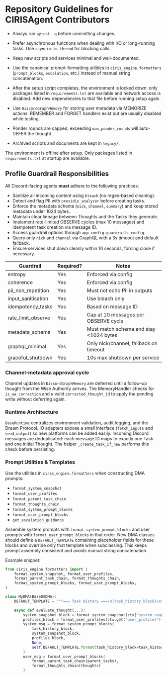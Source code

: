 # Repository Guidelines for CIRISAgent Contributors

- Always run `pytest -q` before committing changes.
- Prefer asynchronous functions when dealing with I/O or long-running tasks. Use `asyncio.to_thread` for blocking calls.
- Keep new scripts and services minimal and well-documented.
- Use the canonical prompt-formatting utilities in `ciris_engine.formatters`
  (`prompt_blocks`, `escalation`, etc.) instead of manual string concatenation.

- After the setup script completes, the environment is locked down: only
  packages listed in `requirements.txt` are available and network access is
  disabled. Add new dependencies to that file before running setup again.

- Use `DiscordGraphMemory` for storing user metadata via MEMORIZE actions. REMEMBER and FORGET handlers exist but are usually disabled while testing.
- Ponder rounds are capped; exceeding `max_ponder_rounds` will auto-DEFER the thought.
- Archived scripts and documents are kept in `legacy/`.

The environment is offline after setup. Only packages listed in `requirements.txt` at startup are available.

## Profile Guardrail Responsibilities

All Discord-facing agents **must** adhere to the following practices:

- Sanitize all incoming content using `bleach` (no regex-based cleaning).
- Detect and flag PII with `presidio_analyzer` before creating tasks.
- Enforce the metadata schema (`nick`, `channel`, `summary`) and keep stored metadata under 1024 bytes.
- Maintain clear lineage between Thoughts and the Tasks they generate.
- Implement rate-limited OBSERVE cycles (max 10 messages) and idempotent task creation via message ID.
- Access guardrail options through `app_config.guardrails_config`.
- Query only `nick` and `channel` via GraphQL with a 3s timeout and default fallback.
- Ensure services shut down cleanly within 10 seconds, forcing close if necessary.

| Guardrail              | Required? | Notes                                                         |
|------------------------|-----------|---------------------------------------------------------------|
| entropy                | Yes       | Enforced via config                                          |
| coherence              | Yes       | Enforced via config                                          |
| pii_non_repetition     | Yes       | Must not echo PII in outputs                                 |
| input_sanitisation     | Yes       | Use bleach only                                              |
| idempotency_tasks      | Yes       | Based on message ID                                          |
| rate_limit_observe     | Yes       | Cap at 10 messages per OBSERVE cycle                         |
| metadata_schema        | Yes       | Must match schema and stay <1024 bytes                       |
| graphql_minimal        | Yes       | Only nick/channel; fallback on timeout                       |
| graceful_shutdown      | Yes       | 10s max shutdown per service                    |

### Channel-metadata approval cycle

Channel updates in `DiscordGraphMemory` are deferred until a follow-up thought from the Wise Authority arrives. The MemoryHandler checks for `is_wa_correction` and a valid `corrected_thought_id` to apply the pending write without deferring again.

### Runtime Architecture


`BaseRuntime` centralizes environment validation, audit logging, and the Dream Protocol. IO adapters expose a small interface (`fetch_inputs` and `send_output`) so new platforms can be added easily. Incoming Discord messages are deduplicated: each message ID maps to exactly one Task and one initial Thought. The helper `_create_task_if_new` performs this check before persisting.

### Prompt Utilities & Templates

Use the utilities in `ciris_engine.formatters` when constructing DMA prompts:

- `format_system_snapshot`
- `format_user_profiles`
- `format_parent_task_chain`
- `format_thoughts_chain`
- `format_system_prompt_blocks`
- `format_user_prompt_blocks`
- `get_escalation_guidance`

Assemble system prompts with `format_system_prompt_blocks` and user prompts with `format_user_prompt_blocks` in that order. New DMA classes should define a `DEFAULT_TEMPLATE` containing placeholder fields for these blocks and override only that template when subclassing. This keeps prompt assembly consistent and avoids manual string concatenation.

Example snippet:

```python
from ciris_engine.formatters import (
    format_system_snapshot, format_user_profiles,
    format_parent_task_chain, format_thoughts_chain,
    format_system_prompt_blocks, format_user_prompt_blocks,
)

class MyDMA(BaseDSDMA):
    DEFAULT_TEMPLATE = """=== Task History ===\n{task_history_block}\n\n=== Custom Guidance ===\n{guidance_block}"""

    async def evaluate_thought(...):
        system_snapshot_block = format_system_snapshot(ctx["system_snapshot"])
        profiles_block = format_user_profiles(ctx.get("user_profiles"))
        system_msg = format_system_prompt_blocks(
            task_history_block,
            system_snapshot_block,
            profiles_block,
            None,
            self.DEFAULT_TEMPLATE.format(task_history_block=task_history_block, guidance_block="...")
        )
        user_msg = format_user_prompt_blocks(
            format_parent_task_chain(parent_tasks),
            format_thoughts_chain(thoughts)
        )
```
